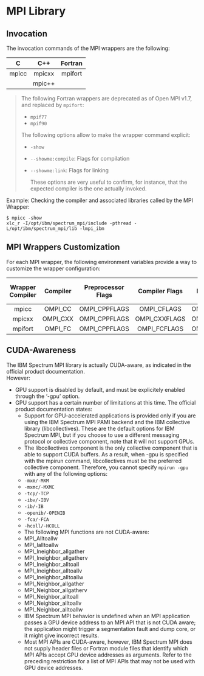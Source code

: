 # MPI Library

## Invocation

The invocation commands of the MPI wrappers are the following:

| C | C++ | Fortran |
| :---: | :---: | :---: |
| mpicc | mpicxx | mpifort |
|  | mpic++ |  |

> The following Fortran wrappers are deprecated as of Open MPI v1.7, and replaced by `mpifort`:
>
> * `mpif77`
> * `mpif90`
>
> The following options allow to make the wrapper command explicit:
>
> * `-show`
> * `--showme:compile`: Flags for compilation
> * `--showme:link`: Flags for linking
>
>   These options are very useful to confirm, for instance, that the expected compiler is the one actually invoked.

Example: Checking the compiler and associated libraries called by the MPI Wrapper:

```text
$ mpicc -show
xlc_r -I/opt/ibm/spectrum_mpi/include -pthread -L/opt/ibm/spectrum_mpi/lib -lmpi_ibm
```

## MPI Wrappers Customization

For each MPI wrapper, the following environment variables provide a way to customize the wrapper configuration:

| Wrapper Compiler | Compiler | Preprocessor Flags | Compiler Flags | Linker Flags | Linker Library Flags |
| :---: | :---: | :---: | :---: | :---: | :---: |
| mpicc | OMPI\_CC | OMPI\_CPPFLAGS | OMPI\_CFLAGS | OMPI\_LDFLAGS | OMPI\_LIBS |
| mpicxx | OMPI\_CXX | OMPI\_CPPFLAGS | OMPI\_CXXFLAGS | OMPI\_LDFLAGS | OMPI\_LIBS |
| mpifort | OMPI\_FC | OMPI\_CPPFLAGS | OMPI\_FCFLAGS | OMPI\_LDFLAGS | OMPI\_LIBS |

## CUDA-Awareness

The IBM Spectrum MPI library is actually CUDA-aware, as indicated in the official product documentation.  
However:

* GPU support is disabled by default, and must be explicitely enabled through the ‘-gpu’ option.
* GPU support has a certain number of limitations at this time. The official product documentation states:
  * Support for GPU-accelerated applications is provided only if you are using the IBM Spectrum MPI PAMI backend and the IBM collective library \(libcollectives\). These are the default options for IBM Spectrum MPI, but if you choose to use a different messaging protocol or collective component, note that it will not support GPUs.
  * The libcollectives component is the only collective component that is able to support CUDA buffers. As a result, when -gpu is specified with the mpirun command, libcollectives must be the preferred collective component. Therefore, you cannot specify `mpirun -gpu` with any of the following options:
  * `-mxm/-MXM`
  * `-mxmc/-MXMC`
  * `-tcp/-TCP`
  * `-ibv/-IBV`
  * `-ib/-IB`
  * `-openib/-OPENIB`
  * `-fca/-FCA`
  * `-hcoll/-HCOLL`
  * The following MPI functions are not CUDA-aware:
  * MPI\_Alltoallw
  * MPI\_Ialltoallw
  * MPI\_Ineighbor\_allgather
  * MPI\_Ineighbor\_allgatherv
  * MPI\_Ineighbor\_alltoall
  * MPI\_Ineighbor\_alltoallv
  * MPI\_Ineighbor\_alltoallw
  * MPI\_Neighbor\_allgather
  * MPI\_Neighbor\_allgatherv
  * MPI\_Neighbor\_alltoall
  * MPI\_Neighbor\_alltoallv
  * MPI\_Neighbor\_alltoallw
  * IBM Spectrum MPI behavior is undefined when an MPI application passes a GPU device address to an MPI API that is not CUDA aware; the application might trigger a segmentation fault and dump core, or it might give incorrect results.
  * Most MPI APIs are CUDA-aware, however, IBM Spectrum MPI does not supply header files or Fortran module files that identify which MPI APIs accept GPU device addresses as arguments. Refer to the preceding restriction for a list of MPI APIs that may not be used with GPU device addresses.

